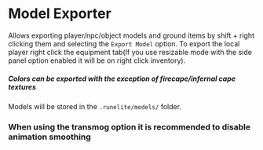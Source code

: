 # Model Exporter

Allows exporting player/npc/object models and ground items by shift + right clicking them and selecting the `Export Model` option.
To export the local player right click the equipment tab(If you use resizable mode with the side panel option enabled it will be on right click inventory).

##### Colors can be exported with the exception of firecape/infernal cape textures

Models will be stored in the `.runelite/models/` folder.


### When using the transmog option it is recommended to disable animation smoothing

